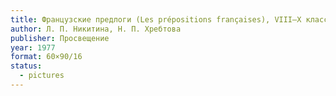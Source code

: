 ```yaml
---
title: Французские предлоги (Les prépositions françaises), VIII—X классы
author: Л. П. Никитина, Н. П. Хребтова
publisher: Просвещение
year: 1977
format: 60×90/16
status:
  - pictures
---
```

